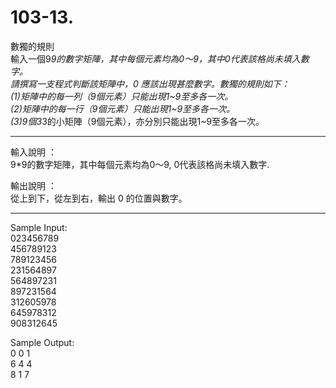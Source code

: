 # 103-13. 

數獨的規則  
輸入一個9*9的數字矩陣，其中每個元素均為0～9，其中0代表該格尚未填入數字。  
請撰寫一支程式判斷該矩陣中，0 應該出現甚麼數字。數獨的規則如下：  
(1)矩陣中的每一列（9個元素）只能出現1~9至多各一次。  
(2)矩陣中的每一行（9個元素）只能出現1~9至多各一次。  
(3)9個3*3的小矩陣（9個元素），亦分別只能出現1~9至多各一次。 

----------------------------------- 
輸入說明 ：  
9*9的數字矩陣，其中每個元素均為0～9, 0代表該格尚未填入數字.  

輸出說明 ：  
從上到下，從左到右，輸出 0 的位置與數字。 

----------------------------------- 
Sample Input:  
023456789  
456789123  
789123456  
231564897  
564897231  
897231564  
312605978  
645978312  
908312645  

Sample Output:  
0 0 1  
6 4 4  
8 1 7  
